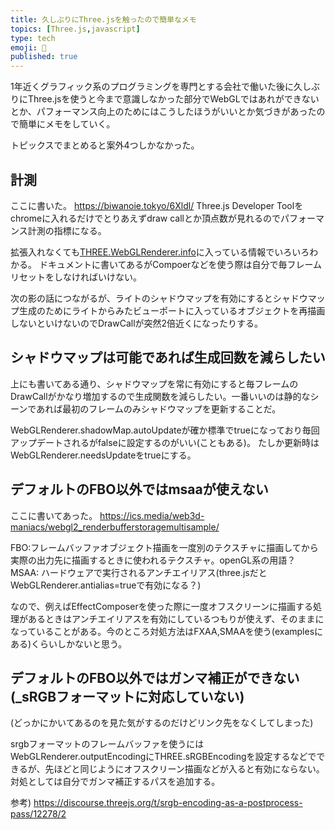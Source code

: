 ```yaml
---
title: 久しぶりにThree.jsを触ったので簡単なメモ
topics: [Three.js,javascript]
type: tech
emoji: 📝
published: true
---
```

1年近くグラフィック系のプログラミングを専門とする会社で働いた後に久しぶりにThree.jsを使うと今まで意識しなかった部分でWebGLではあれができないとか、パフォーマンス向上のためにはこうしたほうがいいとか気づきがあったので簡単にメモをしていく。

トピックスでまとめると案外4つしかなかった。


## 計測

ここに書いた。
https://biwanoie.tokyo/6Xldl/
Three.js Developer Toolをchromeに入れるだけでとりあえずdraw callとか頂点数が見れるのでパフォーマンス計測の指標になる。

拡張入れなくても[THREE.WebGLRenderer.info](https://threejs.org/docs/#api/en/renderers/WebGLRenderer.info)に入っている情報でいろいろわかる。
ドキュメントに書いてあるがCompoerなどを使う際は自分で毎フレームリセットをしなければいけない。

次の影の話につながるが、ライトのシャドウマップを有効にするとシャドウマップ生成のためにライトからみたビューポートに入っているオブジェクトを再描画しないといけないのでDrawCallが突然2倍近くになったりする。


## シャドウマップは可能であれば生成回数を減らしたい

上にも書いてある通り、シャドウマップを常に有効にすると毎フレームのDrawCallがかなり増加するので生成関数を減らしたい。一番いいのは静的なシーンであれば最初のフレームのみシャドウマップを更新することだ。

WebGLRenderer.shadowMap.autoUpdateが確か標準でtrueになっており毎回アップデートされるがfalseに設定するのがいい(こともある)。
たしか更新時はWebGLRenderer.needsUpdateをtrueにする。


## デフォルトのFBO以外ではmsaaが使えない

ここに書いてあった。
https://ics.media/web3d-maniacs/webgl2_renderbufferstoragemultisample/

FBO:フレームバッファオブジェクト描画を一度別のテクスチャに描画してから実際の出力先に描画するときに使われるテクスチャ。openGL系の用語？
MSAA: ハードウェアで実行されるアンチエイリアス(three.jsだとWebGLRenderer.antialias=trueで有効になる？)

なので、例えばEffectComposerを使った際に一度オフスクリーンに描画する処理があるときはアンチエイリアスを有効にしているつもりが使えず、そのままになっていることがある。今のところ対処方法はFXAA,SMAAを使う(examplesにある)くらいしかないと思う。


## デフォルトのFBO以外ではガンマ補正ができない(_sRGBフォーマットに対応していない)

(どっかにかいてあるのを見た気がするのだけどリンク先をなくしてしまった)

srgbフォーマットのフレームバッファを使うにはWebGLRenderer.outputEncodingにTHREE.sRGBEncodingを設定するなどでできるが、先ほどと同じようにオフスクリーン描画などが入ると有効にならない。対処としては自分でガンマ補正するパスを追加する。

参考) https://discourse.threejs.org/t/srgb-encoding-as-a-postprocess-pass/12278/2
